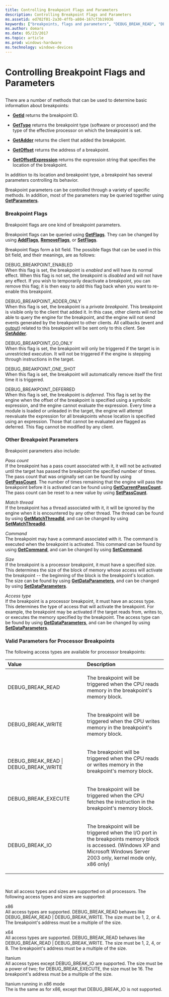 ```yaml
---
title: Controlling Breakpoint Flags and Parameters
description: Controlling Breakpoint Flags and Parameters
ms.assetid: ed702f01-2a30-4ffb-a804-167cf3b19936
keywords: ["breakpoints, flags and parameters", "DEBUG_BREAK_READ", "DEBUG_BREAK_WRITE", "DEBUG_BREAK_EXECUTE", "DEBUG_BREAK_IO"]
ms.author: domars
ms.date: 05/23/2017
ms.topic: article
ms.prod: windows-hardware
ms.technology: windows-devices
---
```


# Controlling Breakpoint Flags and Parameters


## <span id="controlling_breakpoint_flags_and_parameters"></span><span id="CONTROLLING_BREAKPOINT_FLAGS_AND_PARAMETERS"></span>


There are a number of methods that can be used to determine basic information about breakpoints:

-   [**GetId**](https://msdn.microsoft.com/library/windows/hardware/ff546827) returns the breakpoint ID.

-   [**GetType**](https://msdn.microsoft.com/library/windows/hardware/ff549370) returns the breakpoint type (software or processor) and the type of the effective processor on which the breakpoint is set.

-   [**GetAdder**](https://msdn.microsoft.com/library/windows/hardware/ff545576) returns the client that added the breakpoint.

-   [**GetOffset**](https://msdn.microsoft.com/library/windows/hardware/ff548008) returns the address of a breakpoint.

-   [**GetOffsetExpression**](https://msdn.microsoft.com/library/windows/hardware/ff548048) returns the expression string that specifies the location of the breakpoint.

In addition to its location and breakpoint type, a breakpoint has several parameters controlling its behavior.

Breakpoint parameters can be controlled through a variety of specific methods. In addition, most of the parameters may be queried together using [**GetParameters**](https://msdn.microsoft.com/library/windows/hardware/ff548095).

### <span id="breakpoint_flags"></span><span id="BREAKPOINT_FLAGS"></span>Breakpoint Flags

Breakpoint flags are one kind of breakpoint parameters.

Breakpoint flags can be queried using [**GetFlags**](https://msdn.microsoft.com/library/windows/hardware/ff546791). They can be changed by using [**AddFlags**](https://msdn.microsoft.com/library/windows/hardware/ff537903), [**RemoveFlags**](https://msdn.microsoft.com/library/windows/hardware/ff554504), or [**SetFlags**](https://msdn.microsoft.com/library/windows/hardware/ff556703).

Breakpoint flags form a bit field. The possible flags that can be used in this bit field, and their meanings, are as follows:

<span id="DEBUG_BREAKPOINT_ENABLED"></span><span id="debug_breakpoint_enabled"></span>DEBUG\_BREAKPOINT\_ENABLED  
When this flag is set, the breakpoint is *enabled* and will have its normal effect. When this flag is not set, the breakpoint is *disabled* and will not have any effect. If you wish to temporarily deactivate a breakpoint, you can remove this flag; it is then easy to add this flag back when you want to re-enable this breakpoint.

<span id="DEBUG_BREAKPOINT_ADDER_ONLY"></span><span id="debug_breakpoint_adder_only"></span>DEBUG\_BREAKPOINT\_ADDER\_ONLY  
When this flag is set, the breakpoint is a *private breakpoint*. This breakpoint is visible only to the client that added it. In this case, other clients will not be able to query the engine for the breakpoint, and the engine will not send events generated by the breakpoint to other clients. All callbacks (event and [output](using-input-and-output.md#output)) related to this breakpoint will be sent only to this client. See [**GetAdder**](https://msdn.microsoft.com/library/windows/hardware/ff545576).

<span id="DEBUG_BREAKPOINT_GO_ONLY"></span><span id="debug_breakpoint_go_only"></span>DEBUG\_BREAKPOINT\_GO\_ONLY  
When this flag is set, the breakpoint will only be triggered if the target is in unrestricted execution. It will not be triggered if the engine is stepping through instructions in the target.

<span id="DEBUG_BREAKPOINT_ONE_SHOT"></span><span id="debug_breakpoint_one_shot"></span>DEBUG\_BREAKPOINT\_ONE\_SHOT  
When this flag is set, the breakpoint will automatically remove itself the first time it is triggered.

<span id="DEBUG_BREAKPOINT_DEFERRED"></span><span id="debug_breakpoint_deferred"></span>DEBUG\_BREAKPOINT\_DEFERRED  
When this flag is set, the breakpoint is *deferred*. This flag is set by the engine when the offset of the breakpoint is specified using a symbolic expression, and the engine cannot evaluate the expression. Every time a module is loaded or unleaded in the target, the engine will attempt reevaluate the expression for all breakpoints whose location is specified using an expression. Those that cannot be evaluated are flagged as deferred. This flag cannot be modified by any client.

### <span id="other_breakpoint_parameters"></span><span id="OTHER_BREAKPOINT_PARAMETERS"></span>Other Breakpoint Parameters

Breakpoint parameters also include:

<span id="Pass_count"></span><span id="pass_count"></span><span id="PASS_COUNT"></span>*Pass count*  
If the breakpoint has a pass count associated with it, it will not be activated until the target has passed the breakpoint the specified number of times. The pass count that was originally set can be found by using [**GetPassCount**](https://msdn.microsoft.com/library/windows/hardware/ff548104). The number of times remaining that the engine will pass the breakpoint before it is activated can be found using [**GetCurrentPassCount**](https://msdn.microsoft.com/library/windows/hardware/ff545769). The pass count can be reset to a new value by using [**SetPassCount**](https://msdn.microsoft.com/library/windows/hardware/ff556759).

<span id="Match_thread"></span><span id="match_thread"></span><span id="MATCH_THREAD"></span>*Match thread*  
If the breakpoint has a thread associated with it, it will be ignored by the engine when it is encountered by any other thread. The thread can be found by using [**GetMatchThreadId**](https://msdn.microsoft.com/library/windows/hardware/ff547074), and can be changed by using [**SetMatchThreadId**](https://msdn.microsoft.com/library/windows/hardware/ff556735).

<span id="Command"></span><span id="command"></span><span id="COMMAND"></span>*Command*  
The breakpoint may have a command associated with it. The command is executed when the breakpoint is activated. This command can be found by using [**GetCommand**](https://msdn.microsoft.com/library/windows/hardware/ff545677), and can be changed by using [**SetCommand**](https://msdn.microsoft.com/library/windows/hardware/ff556632).

<span id="Size"></span><span id="size"></span><span id="SIZE"></span>*Size*  
If the breakpoint is a processor breakpoint, it must have a specified size. This determines the size of the block of memory whose access will activate the breakpoint -- the beginning of the block is the breakpoint's location. The size can be found by using [**GetDataParameters**](https://msdn.microsoft.com/library/windows/hardware/ff546557), and can be changed by using [**SetDataParameters**](https://msdn.microsoft.com/library/windows/hardware/ff556655).

<span id="Access_type"></span><span id="access_type"></span><span id="ACCESS_TYPE"></span>*Access type*  
If the breakpoint is a processor breakpoint, it must have an access type. This determines the type of access that will activate the breakpoint. For example, the breakpoint may be activated if the target reads from, writes to, or executes the memory specified by the breakpoint. The access type can be found by using [**GetDataParameters**](https://msdn.microsoft.com/library/windows/hardware/ff546557), and can be changed by using [**SetDataParameters**](https://msdn.microsoft.com/library/windows/hardware/ff556655).

### <span id="valid_parameters_for_processor_breakpoints"></span><span id="VALID_PARAMETERS_FOR_PROCESSOR_BREAKPOINTS"></span>Valid Parameters for Processor Breakpoints

The following access types are available for processor breakpoints:

<table>
<colgroup>
<col width="50%" />
<col width="50%" />
</colgroup>
<thead>
<tr class="header">
<th align="left">Value</th>
<th align="left">Description</th>
</tr>
</thead>
<tbody>
<tr class="odd">
<td align="left"><p>DEBUG_BREAK_READ</p></td>
<td align="left"><p>The breakpoint will be triggered when the CPU reads memory in the breakpoint's memory block.</p></td>
</tr>
<tr class="even">
<td align="left"><p>DEBUG_BREAK_WRITE</p></td>
<td align="left"><p>The breakpoint will be triggered when the CPU writes memory in the breakpoint's memory block.</p></td>
</tr>
<tr class="odd">
<td align="left"><p></p>
DEBUG_BREAK_READ
| DEBUG_BREAK_WRITE</td>
<td align="left"><p>The breakpoint will be triggered when the CPU reads or writes memory in the breakpoint's memory block.</p></td>
</tr>
<tr class="even">
<td align="left"><p>DEBUG_BREAK_EXECUTE</p></td>
<td align="left"><p>The breakpoint will be triggered when the CPU fetches the instruction in the breakpoint's memory block.</p></td>
</tr>
<tr class="odd">
<td align="left"><p>DEBUG_BREAK_IO</p></td>
<td align="left"><p>The breakpoint will be triggered when the I/O port in the breakpoints memory block is accessed. (Windows XP and Microsoft Windows Server 2003 only, kernel mode only, x86 only)</p></td>
</tr>
</tbody>
</table>

 

Not all access types and sizes are supported on all processors. The following access types and sizes are supported:

<span id="x86"></span><span id="X86"></span>x86  
All access types are supported. DEBUG\_BREAK\_READ behaves like DEBUG\_BREAK\_READ | DEBUG\_BREAK\_WRITE. The size must be 1, 2, or 4. The breakpoint's address must be a multiple of the size.

<span id="x64"></span><span id="X64"></span>x64  
All access types are supported. DEBUG\_BREAK\_READ behaves like DEBUG\_BREAK\_READ | DEBUG\_BREAK\_WRITE. The size must be 1, 2, 4, or 8. The breakpoint's address must be a multiple of the size.

<span id="Itanium"></span><span id="itanium"></span><span id="ITANIUM"></span>Itanium  
All access types except DEBUG\_BREAK\_IO are supported. The size must be a power of two; for DEBUG\_BREAK\_EXECUTE, the size must be 16. The breakpoint's address must be a multiple of the size.

<span id="Itanium_running_in_x86_mode"></span><span id="itanium_running_in_x86_mode"></span><span id="ITANIUM_RUNNING_IN_X86_MODE"></span>Itanium running in x86 mode  
The is the same as for x86, except that DEBUG\_BREAK\_IO is not supported.

 

 





